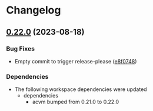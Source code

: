 # Changelog

## [0.22.0](https://github.com/noir-lang/acvm/compare/acvm_js-v0.21.0...acvm_js-v0.22.0) (2023-08-18)


### Bug Fixes

* Empty commit to trigger release-please ([e8f0748](https://github.com/noir-lang/acvm/commit/e8f0748042ef505d59ab63266d3c36c5358ee30d))


### Dependencies

* The following workspace dependencies were updated
  * dependencies
    * acvm bumped from 0.21.0 to 0.22.0
